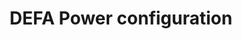 ---
employer: "DEFA AS"
division: "Research & Development"
timespan: "Jun 2021 Mar 2023"
title: "DEFA Power configuration"
role: "Backend developer"
description: "DEFA Power is an EV charging station which has been designed to be both smart, robust and powerful. A part 
of this development consists of building a configuration-application that installers/electricians use during 
installation of the charging station. Thus, it has been developed a backend for this application using NodeJS and 
GraphQL, as well as PostgreSQL as the database system. Other technologies used are Knex as a database migration tool, 
as well as Jest as a testing framework."
---